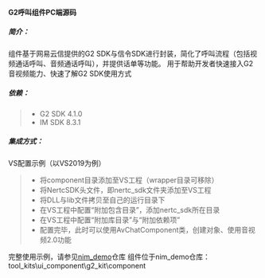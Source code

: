 #### G2呼叫组件PC端源码

##### 简介：
组件基于网易云信提供的G2 SDK与信令SDK进行封装，简化了呼叫流程（包括视频通话呼叫、音频通话呼叫），并提供话单等功能。
用于帮助开发者快速接入G2音视频能力、快速了解G2 SDK使用方式
##### 依赖：
>* G2 SDK 4.1.0
>* IM SDK 8.3.1

##### 集成方式：
VS配置示例（以VS2019为例）
>* 将component目录添加至VS工程（wrapper目录可移除）
>* 将NertcSDK头文件，即nertc_sdk文件夹添加至VS工程
>* 将DLL与lib文件拷贝至自己的运行目录下
>* 在VS工程中配置“附加包含目录”，添加nertc_sdk所在目录
>* 在VS工程中配置“附加库目录”与“附加依赖项”
>* 配置完毕，此时可以使用AvChatComponent类，创建对象、使用音视频2.0功能

完整使用示例，请参见[nim_demo](https://github.com/netease-im/NIM_PC_Demo.git "nim_demo")仓库
组件位于nim_demo仓库：tool_kits\ui_component\g2_kit\component